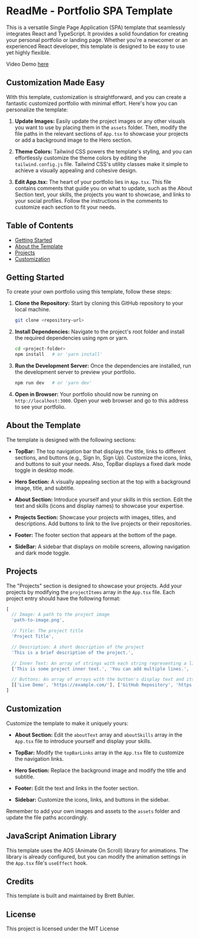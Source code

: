# ReadMe - Portfolio SPA Template

This is a versatile Single Page Application (SPA) template that seamlessly integrates React and TypeScript. It provides a solid foundation for creating your personal portfolio or landing page. Whether you're a newcomer or an experienced React developer, this template is designed to be easy to use yet highly flexible.

Video Demo [here](https://www.youtube.com/watch?v=3NPs640Cv6A)

## Customization Made Easy

With this template, customization is straightforward, and you can create a fantastic customized portfolio with minimal effort. Here's how you can personalize the template:

1. **Update Images:** Easily update the project images or any other visuals you want to use by placing them in the `assets` folder. Then, modify the file paths in the relevant sections of `App.tsx` to showcase your projects or add a background image to the Hero section.

2. **Theme Colors:** Tailwind CSS powers the template's styling, and you can effortlessly customize the theme colors by editing the `tailwind.config.js` file. Tailwind CSS's utility classes make it simple to achieve a visually appealing and cohesive design.

3. **Edit App.tsx:** The heart of your portfolio lies in `App.tsx`. This file contains comments that guide you on what to update, such as the About Section text, your skills, the projects you want to showcase, and links to your social profiles. Follow the instructions in the comments to customize each section to fit your needs.

## Table of Contents

- [Getting Started](#getting-started)
- [About the Template](#about-the-template)
- [Projects](#projects)
- [Customization](#customization)

## Getting Started

To create your own portfolio using this template, follow these steps:

1. **Clone the Repository:** Start by cloning this GitHub repository to your local machine.

    ```bash
    git clone <repository-url>
    ```

2. **Install Dependencies:** Navigate to the project's root folder and install the required dependencies using npm or yarn.

    ```bash
    cd <project-folder>
    npm install   # or 'yarn install'
    ```

3. **Run the Development Server:** Once the dependencies are installed, run the development server to preview your portfolio.

    ```bash
    npm run dev   # or 'yarn dev'
    ```

4. **Open in Browser:** Your portfolio should now be running on `http://localhost:3000`. Open your web browser and go to this address to see your portfolio.

## About the Template

The template is designed with the following sections:

- **TopBar:** The top navigation bar that displays the title, links to different sections, and buttons (e.g., Sign In, Sign Up). Customize the icons, links, and buttons to suit your needs. Also, TopBar displays a fixed dark mode toggle in desktop mode.

- **Hero Section:** A visually appealing section at the top with a background image, title, and subtitle.

- **About Section:** Introduce yourself and your skills in this section. Edit the text and skills (icons and display names) to showcase your expertise.

- **Projects Section:** Showcase your projects with images, titles, and descriptions. Add buttons to link to the live projects or their repositories.

- **Footer:** The footer section that appears at the bottom of the page.

- **SideBar:** A sidebar that displays on mobile screens, allowing navigation and dark mode toggle.

## Projects
The "Projects" section is designed to showcase your projects. Add your projects by modifying the `projectItems` array in the `App.tsx` file. Each project entry should have the following format:

```javascript
[
  // Image: A path to the project image
  'path-to-image.png',

  // Title: The project title
  'Project Title',

  // Description: A short description of the project
  'This is a brief description of the project.',

  // Inner Text: An array of strings with each string representing a line of text
  ['This is some project inner text.', 'You can add multiple lines.', 'And create new paragraphs if needed.'],

  // Buttons: An array of arrays with the button's display text and its link. A Project can have 0 - 3 buttons
  [['Live Demo', 'https://example.com/'], ['GitHub Repository', 'https://github.com/user/repo']]
]
```

## Customization

Customize the template to make it uniquely yours:

- **About Section:** Edit the `aboutText` array and `aboutSkills` array in the `App.tsx` file to introduce yourself and display your skills.

- **TopBar:** Modify the `topBarLinks` array in the `App.tsx` file to customize the navigation links.

- **Hero Section:** Replace the background image and modify the title and subtitle.

- **Footer:** Edit the text and links in the footer section.

- **Sidebar:** Customize the icons, links, and buttons in the sidebar.

Remember to add your own images and assets to the `assets` folder and update the file paths accordingly.

## JavaScript Animation Library

This template uses the AOS (Animate On Scroll) library for animations. The library is already configured, but you can modify the animation settings in the `App.tsx` file's `useEffect` hook.

## Credits

This template is built and maintained by Brett Buhler.

## License

This project is licensed under the MIT License
